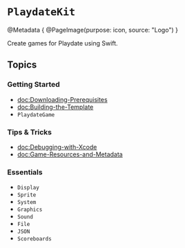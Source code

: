 # ``PlaydateKit``

@Metadata {
    @PageImage(purpose: icon, source: "Logo")
}

Create games for Playdate using Swift.

## Topics

### Getting Started

- <doc:Downloading-Prerequisites>
- <doc:Building-the-Template>
- ``PlaydateGame``

### Tips & Tricks

- <doc:Debugging-with-Xcode>
- <doc:Game-Resources-and-Metadata>

### Essentials

- ``Display``
- ``Sprite``
- ``System``
- ``Graphics``
- ``Sound``
- ``File``
- ``JSON``
- ``Scoreboards``
